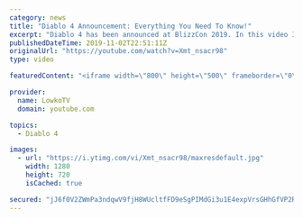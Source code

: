 ```yaml
---
category: news
title: "Diablo 4 Announcement: Everything You Need To Know!"
excerpt: "Diablo 4 has been announced at BlizzCon 2019. In this video I go over everything you need to know about this upcoming Blizzard Entertainment game."
publishedDateTime: 2019-11-02T22:51:11Z
originalUrl: "https://youtube.com/watch?v=Xmt_nsacr98"
type: video

featuredContent: "<iframe width=\"800\" height=\"500\" frameborder=\"0\" src=\"https://www.youtube.com/embed/Xmt_nsacr98\" allow=\"accelerometer; autoplay; encrypted-media; gyroscope; picture-in-picture\" allowfullscreen></iframe>"

provider:
  name: LowkoTV
  domain: youtube.com

topics:
  - Diablo 4

images:
  - url: "https://i.ytimg.com/vi/Xmt_nsacr98/maxresdefault.jpg"
    width: 1280
    height: 720
    isCached: true

secured: "jJ6f0V2ZWmPa3ndqwV9fjH8WUcltfFD9eSgPIMdGi3u1E4expVrsGHhGfVP2RsEdzAx9nOyYQUMRJOKWoE0bjtvpN66WzfIi7dpFRjDX0o/p/yuGgKt8C0Luhm5JSe4mcKSvUYMll6A3I5eCQhZTFgNFyRsFFpX49wQR/4Y2GcoQAr53iTn77jGQK/4MhGGIuS/ajMXpsYUGDTDX1R9CEwqyPTG04HRk4Hn9In8tlncpIFQDFNefW8egp9RUGjjmaZHW/VfDwMZXxQKnHwucKEhI5S3NvlMdSjtmKjS7yScmUUTOTtKx5E+KG5viZ7z0PGNm2oPCCAmdOGgiQY0IDq8woC1N3DP5+vOxWTRCI/pGbEnMiomcXhuD+VDZnWqBGoyw/Vr9n6cxUPPBK2BKEUJtElbxDYUkFRQNwXqlpmNmXmcsyRAJTrqCCIm5go5v;j/DORH89CsQ+IevBoU+5kg=="
---
```


